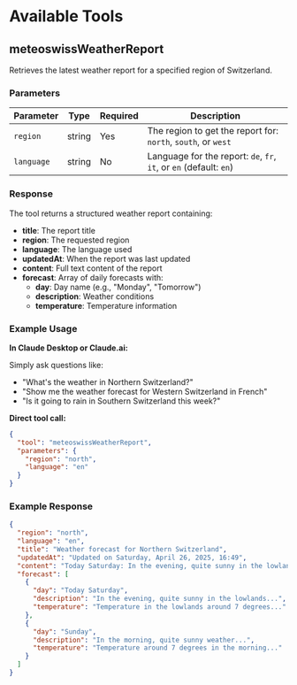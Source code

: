 # Available Tools

## meteoswissWeatherReport

Retrieves the latest weather report for a specified region of Switzerland.

### Parameters

| Parameter | Type | Required | Description |
|-----------|------|----------|-------------|
| `region` | string | Yes | The region to get the report for: `north`, `south`, or `west` |
| `language` | string | No | Language for the report: `de`, `fr`, `it`, or `en` (default: `en`) |

### Response

The tool returns a structured weather report containing:

- **title**: The report title
- **region**: The requested region
- **language**: The language used
- **updatedAt**: When the report was last updated
- **content**: Full text content of the report
- **forecast**: Array of daily forecasts with:
  - **day**: Day name (e.g., "Monday", "Tomorrow")
  - **description**: Weather conditions
  - **temperature**: Temperature information

### Example Usage

**In Claude Desktop or Claude.ai:**

Simply ask questions like:
- "What's the weather in Northern Switzerland?"
- "Show me the weather forecast for Western Switzerland in French"
- "Is it going to rain in Southern Switzerland this week?"

**Direct tool call:**
```json
{
  "tool": "meteoswissWeatherReport",
  "parameters": {
    "region": "north",
    "language": "en"
  }
}
```

### Example Response

```json
{
  "region": "north",
  "language": "en",
  "title": "Weather forecast for Northern Switzerland",
  "updatedAt": "Updated on Saturday, April 26, 2025, 16:49",
  "content": "Today Saturday: In the evening, quite sunny in the lowlands...",
  "forecast": [
    {
      "day": "Today Saturday",
      "description": "In the evening, quite sunny in the lowlands...",
      "temperature": "Temperature in the lowlands around 7 degrees..."
    },
    {
      "day": "Sunday",
      "description": "In the morning, quite sunny weather...",
      "temperature": "Temperature around 7 degrees in the morning..."
    }
  ]
}
```